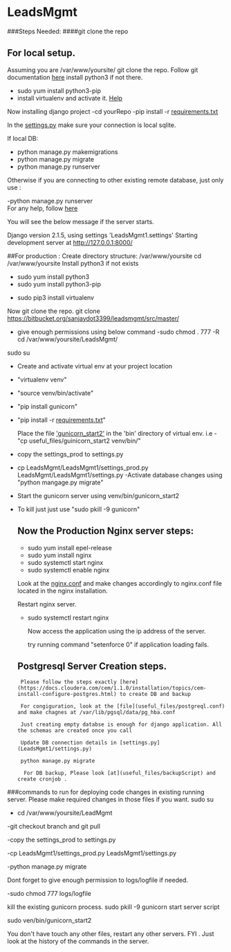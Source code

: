 # LeadsMgmt
###Steps Needed:
####git clone the repo

## For local setup.
Assuming you are /var/www/yoursite/
git clone the repo. Follow git documentation [here](https://www.atlassian.com/git/tutorials/atlassian-git-cheatsheet)
install python3 if not there.
- sudo yum install python3-pip
- install virtualenv and activate it. [Help](https://www.liquidweb.com/kb/how-to-setup-a-python-virtual-environment-on-centos/)

Now installing django project
-cd yourRepo
-pip install -r [requirements.txt](requirements.txt)

In the [settings.py](StrongerAB1/settings.py) make sure your connection is local sqlite.

If local DB:

- python manage.py makemigrations
- python manage.py migrate
- python manage.py runserver

Otherwise if you are connecting to other existing remote database, just only use :

-python manage.py runserver  
For any help, follow [here](https://docs.djangoproject.com/en/3.1/intro/tutorial01/)


You will see the below message if the server starts.
 
Django version 2.1.5, using settings 'LeadsMgmt1.settings'
Starting development server at http://127.0.0.1:8000/


##For production :
Create directory structure: /var/www/yoursite
cd /var/www/yoursite
Install python3 if not exists
- sudo yum install python3
- sudo yum install python3-pip
 * sudo pip3 install virtualenv
 
 Now git clone the repo.
 git clone https://bitbucket.org/sanjaydot3399/leadsmgmt/src/master/
 
- give enough permissions using below command
-sudo chmod . 777 -R
cd /var/www/yoursite/LeadsMgmt/

sudo su
- Create and activate virtual env at your project location
- "virtualenv venv"
- "source venv/bin/activate"
- "pip install gunicorn"
- "pip install -r [requirements.txt](requirements.txt)"
  
  Place the file ['gunicorn_start2'](useful_files) in the 'bin' directory of virtual env. 
 i.e - "cp useful_files/guinicorn_start2    venv/bin/"
 - copy the settings_prod to settings.py
  - cp LeadsMgmt/LeadsMgmt1/settings_prod.py LeadsMgmt/LeadsMgmt1/settings.py
  -Activate database changes using "python mangage.py migrate"
 
 - Start the gunicorn server using venv/bin/gunicorn_start2
 - To kill just just use "sudo pkill -9 gunicorn"
 
 
   ## Now the Production Nginx server steps:
    - sudo yum install epel-release
    - sudo yum install nginx
    - sudo systemctl start nginx
    - sudo systemctl enable nginx
    
    Look at the [nginx.conf](useful_files/nginx.conf) and make changes accordingly to nginx.conf file located in the nginx installation.

    Restart nginx server. 
    
    -  sudo systemctl restart  nginx
    
       Now access the application using the ip address of the server.
    
       try running command  "setenforce 0" if application loading fails.
    
    

   ## Postgresql Server Creation steps.
        Please follow the steps exactly [here](https://docs.cloudera.com/cem/1.1.0/installation/topics/cem-install-configure-postgres.html) to create DB and backup
  
        For congiguration, look at the [file](useful_files/postgreql.conf) and make chagnes at /var/lib/pgsql/data/pg_hba.conf 
  
        Just creating empty databse is enough for django application. All the schemas are created once you call
  
        Update DB connection details in [settings.py](LeadsMgmt1/settings.py)
  
        python manage.py migrate 
  
         For DB backup, Please look [at](useful_files/backupScript) and create cronjob .




 
 
 
 
 
 
 

###commands to run for deploying code changes in existing running server.
Please make required changes in those files if you want.
sudo su
- cd /var/www/yoursite/LeadMgmt

-git checkout branch and git pull

-copy the settings_prod to settings.py

-cp  LeadsMgmt1/settings_prod.py LeadsMgmt1/settings.py

-python manage.py migrate

Dont forget to give enough permission to logs/logfile if needed.

-sudo chmod 777 logs/logfile

kill the existing gunicorn process.
sudo pkill -9 gunicorn
start server script

sudo ven/bin/gunicorn_start2

You don't have touch any other files, restart any other servers.
FYI . Just look at the history of the commands in the server.




